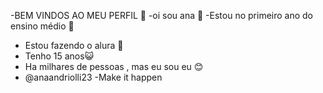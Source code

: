 -BEM VINDOS AO MEU PERFIL 💟
-oi sou ana 💙
-Estou no primeiro ano do ensino médio 🖤
- Estou fazendo o alura 📝
- Tenho 15 anos😺
- Ha milhares de pessoas , mas eu sou eu 😊
- @anaandriolli23
-Make it happen
